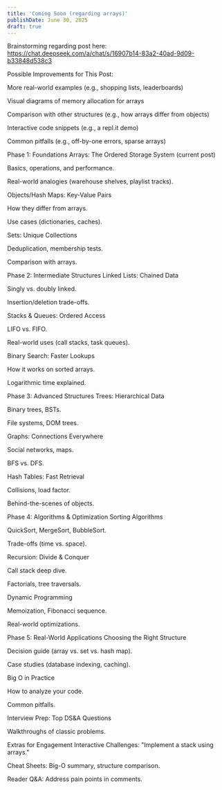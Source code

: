 ```yaml
---
title: 'Coming Soon (regarding arrays)'
publishDate: June 30, 2025
draft: true
---
```


Brainstorming regarding post here:
https://chat.deepseek.com/a/chat/s/16907b14-83a2-40ad-9d09-b33848d538c3

Possible Improvements for This Post:

More real-world examples (e.g., shopping lists, leaderboards)

Visual diagrams of memory allocation for arrays

Comparison with other structures (e.g., how arrays differ from objects)

Interactive code snippets (e.g., a repl.it demo)

Common pitfalls (e.g., off-by-one errors, sparse arrays)

Phase 1: Foundations
Arrays: The Ordered Storage System (current post)

Basics, operations, and performance.

Real-world analogies (warehouse shelves, playlist tracks).

Objects/Hash Maps: Key-Value Pairs

How they differ from arrays.

Use cases (dictionaries, caches).

Sets: Unique Collections

Deduplication, membership tests.

Comparison with arrays.

Phase 2: Intermediate Structures
Linked Lists: Chained Data

Singly vs. doubly linked.

Insertion/deletion trade-offs.

Stacks & Queues: Ordered Access

LIFO vs. FIFO.

Real-world uses (call stacks, task queues).

Binary Search: Faster Lookups

How it works on sorted arrays.

Logarithmic time explained.

Phase 3: Advanced Structures
Trees: Hierarchical Data

Binary trees, BSTs.

File systems, DOM trees.

Graphs: Connections Everywhere

Social networks, maps.

BFS vs. DFS.

Hash Tables: Fast Retrieval

Collisions, load factor.

Behind-the-scenes of objects.

Phase 4: Algorithms & Optimization
Sorting Algorithms

QuickSort, MergeSort, BubbleSort.

Trade-offs (time vs. space).

Recursion: Divide & Conquer

Call stack deep dive.

Factorials, tree traversals.

Dynamic Programming

Memoization, Fibonacci sequence.

Real-world optimizations.

Phase 5: Real-World Applications
Choosing the Right Structure

Decision guide (array vs. set vs. hash map).

Case studies (database indexing, caching).

Big O in Practice

How to analyze your code.

Common pitfalls.

Interview Prep: Top DS&A Questions

Walkthroughs of classic problems.

Extras for Engagement
Interactive Challenges: "Implement a stack using arrays."

Cheat Sheets: Big-O summary, structure comparison.

Reader Q&A: Address pain points in comments.
